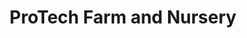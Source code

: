 ---
title: "ProTech Farm and Nursery"
url: /barboursville/protech-farm-and-nursery/
shop: garden centre
---